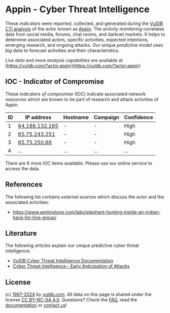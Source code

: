 # Appin - Cyber Threat Intelligence

These _indicators_ were reported, collected, and generated during the [VulDB CTI analysis](https://vuldb.com/?kb.cti) of the actor known as [Appin](https://vuldb.com/?actor.appin). The _activity monitoring_ correlates data from social media, forums, chat rooms, and darknet markets. It helps to determine associated actors, specific activities, expected intentions, emerging research, and ongoing attacks. Our unique _predictive model_ uses _big data_ to forecast activities and their characteristics.

_Live data_ and more _analysis capabilities_ are available at [https://vuldb.com/?actor.appin](https://vuldb.com/?actor.appin)

## IOC - Indicator of Compromise

These _indicators of compromise_ (IOC) indicate associated network resources which are known to be part of research and attack activities of Appin.

ID | IP address | Hostname | Campaign | Confidence
-- | ---------- | -------- | -------- | ----------
1 | [64.186.132.165](https://vuldb.com/?ip.64.186.132.165) | - | - | High
2 | [65.75.243.251](https://vuldb.com/?ip.65.75.243.251) | - | - | High
3 | [65.75.250.66](https://vuldb.com/?ip.65.75.250.66) | - | - | High
4 | ... | ... | ... | ...

There are 6 more IOC items available. Please use our online service to access the data.

## References

The following list contains _external sources_ which discuss the actor and the associated activities:

* https://www.sentinelone.com/labs/elephant-hunting-inside-an-indian-hack-for-hire-group/

## Literature

The following _articles_ explain our unique predictive cyber threat intelligence:

* [VulDB Cyber Threat Intelligence Documentation](https://vuldb.com/?kb.cti)
* [Cyber Threat Intelligence - Early Anticipation of Attacks](https://www.scip.ch/en/?labs.20201022)

## License

(c) [1997-2024](https://vuldb.com/?kb.changelog) by [vuldb.com](https://vuldb.com/?kb.about). All data on this page is shared under the license [CC BY-NC-SA 4.0](https://creativecommons.org/licenses/by-nc-sa/4.0/). Questions? Check the [FAQ](https://vuldb.com/?kb.faq), read the [documentation](https://vuldb.com/?kb) or [contact us](https://vuldb.com/?contact)!
